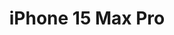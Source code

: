---
title: iPhone 15 Max Pro
description: iPhone 15 Max Pro Reparaturen schnell und günstig in Zürich. Wir reparieren Ihr iPhone 15 Max Pro in 30 Minuten. Jetzt Termin vereinbaren.

name: iPhone 15 Max Pro
manufacturer: apple
services:
  analyse:
    enabled: true
    price: kostenlos
  wasserschaden:
    enabled: true
    price: ab 120€
  display:
    enabled: true
    price: ab 120€
  lautsprecher:
    enabled: true
    price: ab 120€
  mikrofon:
    enabled: true
    price: ab 120€
  hoermuschel:
    enabled: true
    price: ab 120€
  vorderkamera:
    enabled: true
    price: ab 120€
  hauptkamera:
    enabled: true
    price: ab 120€
  kameraglas:
    enabled: true
    price: ab 120€
  backcover:
    enabled: true
    price: ab 120€
  rahmen:
    enabled: true
    price: ab 120€
  akku:
    enabled: true
    price: ab 120€
  ladebuchse:
    enabled: true
    price: ab 120€
  buttons:
    enabled: true
    price: ab 120€
  software_update:
    enabled: true
    price: ab 120€
---